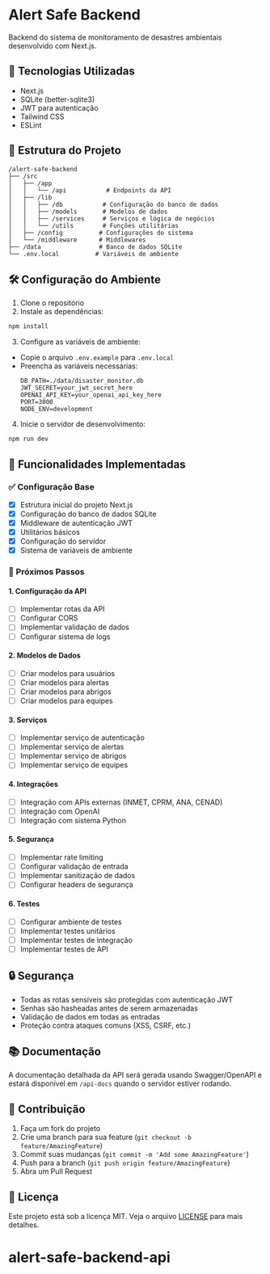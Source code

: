 # Alert Safe Backend

Backend do sistema de monitoramento de desastres ambientais desenvolvido com Next.js.

## 🚀 Tecnologias Utilizadas

- Next.js
- SQLite (better-sqlite3)
- JWT para autenticação
- Tailwind CSS
- ESLint

## 📁 Estrutura do Projeto

```
/alert-safe-backend
├── /src
│   ├── /app
│   │   └── /api           # Endpoints da API
│   ├── /lib
│   │   ├── /db           # Configuração do banco de dados
│   │   ├── /models       # Modelos de dados
│   │   ├── /services     # Serviços e lógica de negócios
│   │   └── /utils        # Funções utilitárias
│   ├── /config          # Configurações do sistema
│   └── /middleware      # Middlewares
├── /data                # Banco de dados SQLite
└── .env.local          # Variáveis de ambiente
```

## 🛠️ Configuração do Ambiente

1. Clone o repositório
2. Instale as dependências:
```bash
npm install
```

3. Configure as variáveis de ambiente:
- Copie o arquivo `.env.example` para `.env.local`
- Preencha as variáveis necessárias:
  ```
  DB_PATH=./data/disaster_monitor.db
  JWT_SECRET=your_jwt_secret_here
  OPENAI_API_KEY=your_openai_api_key_here
  PORT=3000
  NODE_ENV=development
  ```

4. Inicie o servidor de desenvolvimento:
```bash
npm run dev
```

## 📝 Funcionalidades Implementadas

### ✅ Configuração Base
- [x] Estrutura inicial do projeto Next.js
- [x] Configuração do banco de dados SQLite
- [x] Middleware de autenticação JWT
- [x] Utilitários básicos
- [x] Configuração do servidor
- [x] Sistema de variáveis de ambiente

### 🚧 Próximos Passos

#### 1. Configuração da API
- [ ] Implementar rotas da API
- [ ] Configurar CORS
- [ ] Implementar validação de dados
- [ ] Configurar sistema de logs

#### 2. Modelos de Dados
- [ ] Criar modelos para usuários
- [ ] Criar modelos para alertas
- [ ] Criar modelos para abrigos
- [ ] Criar modelos para equipes

#### 3. Serviços
- [ ] Implementar serviço de autenticação
- [ ] Implementar serviço de alertas
- [ ] Implementar serviço de abrigos
- [ ] Implementar serviço de equipes

#### 4. Integrações
- [ ] Integração com APIs externas (INMET, CPRM, ANA, CENAD)
- [ ] Integração com OpenAI
- [ ] Integração com sistema Python

#### 5. Segurança
- [ ] Implementar rate limiting
- [ ] Configurar validação de entrada
- [ ] Implementar sanitização de dados
- [ ] Configurar headers de segurança

#### 6. Testes
- [ ] Configurar ambiente de testes
- [ ] Implementar testes unitários
- [ ] Implementar testes de integração
- [ ] Implementar testes de API

## 🔒 Segurança

- Todas as rotas sensíveis são protegidas com autenticação JWT
- Senhas são hasheadas antes de serem armazenadas
- Validação de dados em todas as entradas
- Proteção contra ataques comuns (XSS, CSRF, etc.)

## 📚 Documentação

A documentação detalhada da API será gerada usando Swagger/OpenAPI e estará disponível em `/api-docs` quando o servidor estiver rodando.

## 🤝 Contribuição

1. Faça um fork do projeto
2. Crie uma branch para sua feature (`git checkout -b feature/AmazingFeature`)
3. Commit suas mudanças (`git commit -m 'Add some AmazingFeature'`)
4. Push para a branch (`git push origin feature/AmazingFeature`)
5. Abra um Pull Request

## 📄 Licença

Este projeto está sob a licença MIT. Veja o arquivo [LICENSE](LICENSE) para mais detalhes.
# alert-safe-backend-api
